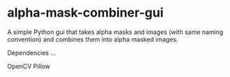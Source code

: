 # alpha-mask-combiner-gui

A simple Python gui that takes alpha masks and images (with same naming convention) and combines them into alpha masked images.

Dependencies ...

OpenCV
Pillow
